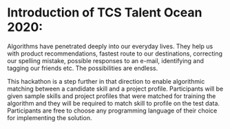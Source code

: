 # Introduction of TCS Talent Ocean 2020:
Algorithms have penetrated deeply into our everyday lives. They help us with product recommendations, fastest route to our destinations, correcting our spelling mistake, possible responses to an e-mail, identifying and tagging our friends etc. The possibilities are endless.

This hackathon is a step further in that direction to enable algorithmic matching between a candidate skill and a project profile. Participants will be given sample skills and project profiles that were matched for training the algorithm and they will be required to match skill to profile on the test data. Participants are free to choose any programming language of their choice for implementing the solution.

